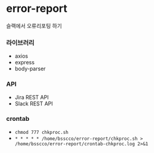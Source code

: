 # error-report
슬랙에서 오류리포팅 하기

### 라이브러리
- axios
- express
- body-parser

### API
- Jira REST API
- Slack REST API

### crontab
- ```chmod 777 chkproc.sh```
- ```* * * * * /home/bsscco/error-report/chkproc.sh > /home/bsscco/error-report/crontab-chkproc.log 2>&1```
